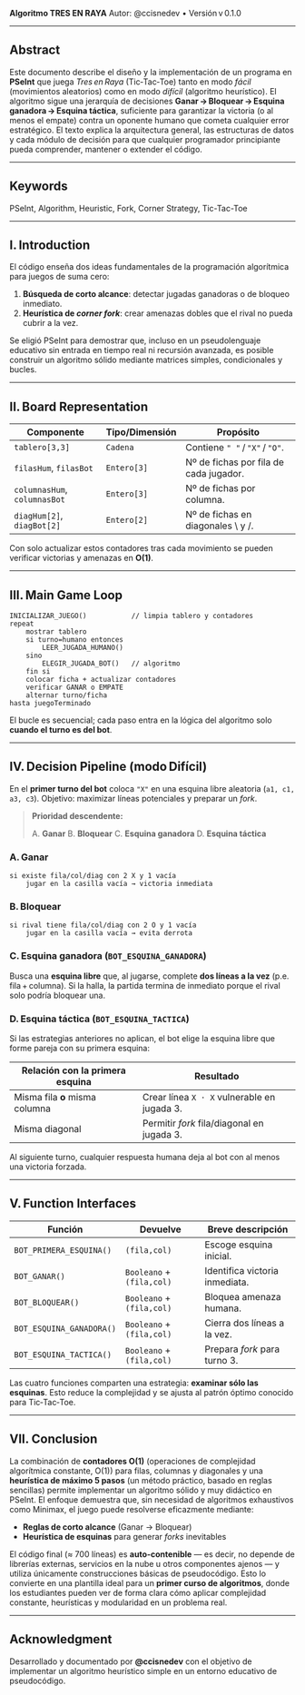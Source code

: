 **Algoritmo TRES EN RAYA**
Autor: @ccisnedev • Versión v 0.1.0

---

## Abstract

Este documento describe el diseño y la implementación de un programa en **PSeInt** que juega *Tres en Raya* (Tic‑Tac‑Toe) tanto en modo *fácil* (movimientos aleatorios) como en modo *difícil* (algoritmo heurístico). El algoritmo sigue una jerarquía de decisiones **Ganar → Bloquear → Esquina ganadora → Esquina táctica**, suficiente para garantizar la victoria (o al menos el empate) contra un oponente humano que cometa cualquier error estratégico. El texto explica la arquitectura general, las estructuras de datos y cada módulo de decisión para que cualquier programador principiante pueda comprender, mantener o extender el código.

---

## Keywords

PSeInt, Algorithm, Heuristic, Fork, Corner Strategy, Tic-Tac-Toe

---

## I. Introduction

El código enseña dos ideas fundamentales de la programación algorítmica para juegos de suma cero:

1. **Búsqueda de corto alcance**: detectar jugadas ganadoras o de bloqueo inmediato.
2. **Heurística de *corner fork***: crear amenazas dobles que el rival no pueda cubrir a la vez.

Se eligió PSeInt para demostrar que, incluso en un pseudolenguaje educativo sin entrada en tiempo real ni recursión avanzada, es posible construir un algoritmo sólido mediante matrices simples, condicionales y bucles.

---

## II. Board Representation

| Componente                   | Tipo/Dimensión | Propósito                              |
| ---------------------------- | -------------- | -------------------------------------- |
| `tablero[3,3]`               | `Cadena`       | Contiene `" "` / `"X"` / `"O"`.        |
| `filasHum`, `filasBot`       | `Entero[3]`    | Nº de fichas por fila de cada jugador. |
| `columnasHum`, `columnasBot` | `Entero[3]`    | Nº de fichas por columna.              |
| `diagHum[2]`, `diagBot[2]`   | `Entero[2]`    | Nº de fichas en diagonales \ y /.      |

Con solo actualizar estos contadores tras cada movimiento se pueden verificar victorias y amenazas en **O(1)**.

---

## III. Main Game Loop

```
INICIALIZAR_JUEGO()           // limpia tablero y contadores
repeat
    mostrar tablero
    si turno=humano entonces
        LEER_JUGADA_HUMANO()
    sino
        ELEGIR_JUGADA_BOT()   // algoritmo
    fin si
    colocar ficha + actualizar contadores
    verificar GANAR o EMPATE
    alternar turno/ficha
hasta juegoTerminado
```

El bucle es secuencial; cada paso entra en la lógica del algoritmo solo **cuando el turno es del bot**.

---

## IV. Decision Pipeline (modo Difícil)
En el **primer turno del bot** coloca `"X"` en una esquina libre aleatoria (`a1, c1, a3, c3`).
Objetivo: maximizar líneas potenciales y preparar un *fork*.

> **Prioridad descendente:**
>
> A. **Ganar**
> B. **Bloquear**
> C. **Esquina ganadora**
> D. **Esquina táctica**

### A. Ganar

```pseudocode
si existe fila/col/diag con 2 X y 1 vacía
    jugar en la casilla vacía → victoria inmediata
```

### B. Bloquear

```pseudocode
si rival tiene fila/col/diag con 2 O y 1 vacía
    jugar en la casilla vacía → evita derrota
```

### C. Esquina ganadora (`BOT_ESQUINA_GANADORA`)

Busca una **esquina libre** que, al jugarse, complete **dos líneas a la vez** (p.e. fila + columna).
Si la halla, la partida termina de inmediato porque el rival solo podría bloquear una.

### D. Esquina táctica (`BOT_ESQUINA_TACTICA`)

Si las estrategias anteriores no aplican, el bot elige la esquina libre que forme pareja con su primera esquina:

| Relación con la primera esquina | Resultado                                   |
| ------------------------------- | ------------------------------------------- |
| Misma fila **o** misma columna  | Crear línea `X · X` vulnerable en jugada 3. |
| Misma diagonal                  | Permitir *fork* fila/diagonal en jugada 3.  |

Al siguiente turno, cualquier respuesta humana deja al bot con al menos una victoria forzada.

---

## V. Function Interfaces

| Función                  | Devuelve                  | Breve descripción              |
| ------------------------ | ------------------------- | ------------------------------ |
| `BOT_PRIMERA_ESQUINA()`  | `(fila,col)`              | Escoge esquina inicial.        |
| `BOT_GANAR()`            | `Booleano` + `(fila,col)` | Identifica victoria inmediata. |
| `BOT_BLOQUEAR()`         | `Booleano` + `(fila,col)` | Bloquea amenaza humana.        |
| `BOT_ESQUINA_GANADORA()` | `Booleano` + `(fila,col)` | Cierra dos líneas a la vez.    |
| `BOT_ESQUINA_TACTICA()`  | `Booleano` + `(fila,col)` | Prepara *fork* para turno 3.   |

Las cuatro funciones comparten una estrategia: **examinar sólo las esquinas**.
Esto reduce la complejidad y se ajusta al patrón óptimo conocido para Tic‑Tac‑Toe.

---

## VII. Conclusion

La combinación de **contadores O(1)** (operaciones de complejidad algorítmica constante, O(1)) para filas, columnas y diagonales y una **heurística de máximo 5 pasos** (un método práctico, basado en reglas sencillas) permite implementar un algoritmo sólido y muy didáctico en PSeInt. El enfoque demuestra que, sin necesidad de algoritmos exhaustivos como Minimax, el juego puede resolverse eficazmente mediante:

* **Reglas de corto alcance** (Ganar → Bloquear)
* **Heurística de esquinas** para generar *forks* inevitables

El código final (≈ 700 líneas) es **auto-contenible** — es decir, no depende de librerías externas, servicios en la nube u otros componentes ajenos — y utiliza únicamente construcciones básicas de pseudocódigo. Esto lo convierte en una plantilla ideal para un **primer curso de algoritmos**, donde los estudiantes pueden ver de forma clara cómo aplicar complejidad constante, heurísticas y modularidad en un problema real.

---

## Acknowledgment

Desarrollado y documentado por **@ccisnedev** con el objetivo de implementar un algoritmo heurístico simple en un entorno educativo de pseudocódigo.